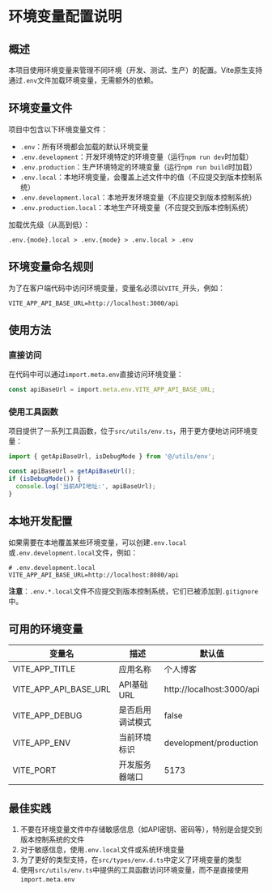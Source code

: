 # 环境变量配置说明

## 概述

本项目使用环境变量来管理不同环境（开发、测试、生产）的配置。Vite原生支持通过`.env`文件加载环境变量，无需额外的依赖。

## 环境变量文件

项目中包含以下环境变量文件：

- `.env`：所有环境都会加载的默认环境变量
- `.env.development`：开发环境特定的环境变量（运行`npm run dev`时加载）
- `.env.production`：生产环境特定的环境变量（运行`npm run build`时加载）
- `.env.local`：本地环境变量，会覆盖上述文件中的值（不应提交到版本控制系统）
- `.env.development.local`：本地开发环境变量（不应提交到版本控制系统）
- `.env.production.local`：本地生产环境变量（不应提交到版本控制系统）

加载优先级（从高到低）：

```
.env.{mode}.local > .env.{mode} > .env.local > .env
```

## 环境变量命名规则

为了在客户端代码中访问环境变量，变量名必须以`VITE_`开头，例如：

```
VITE_APP_API_BASE_URL=http://localhost:3000/api
```

## 使用方法

### 直接访问

在代码中可以通过`import.meta.env`直接访问环境变量：

```typescript
const apiBaseUrl = import.meta.env.VITE_APP_API_BASE_URL;
```

### 使用工具函数

项目提供了一系列工具函数，位于`src/utils/env.ts`，用于更方便地访问环境变量：

```typescript
import { getApiBaseUrl, isDebugMode } from '@/utils/env';

const apiBaseUrl = getApiBaseUrl();
if (isDebugMode()) {
  console.log('当前API地址:', apiBaseUrl);
}
```

## 本地开发配置

如果需要在本地覆盖某些环境变量，可以创建`.env.local`或`.env.development.local`文件，例如：

```
# .env.development.local
VITE_APP_API_BASE_URL=http://localhost:8080/api
```

**注意**：`.env.*.local`文件不应提交到版本控制系统，它们已被添加到`.gitignore`中。

## 可用的环境变量

| 变量名 | 描述 | 默认值 |
|--------|------|--------|
| VITE_APP_TITLE | 应用名称 | 个人博客 |
| VITE_APP_API_BASE_URL | API基础URL | http://localhost:3000/api |
| VITE_APP_DEBUG | 是否启用调试模式 | false |
| VITE_APP_ENV | 当前环境标识 | development/production |
| VITE_PORT | 开发服务器端口 | 5173 |

## 最佳实践

1. 不要在环境变量文件中存储敏感信息（如API密钥、密码等），特别是会提交到版本控制系统的文件
2. 对于敏感信息，使用`.env.local`文件或系统环境变量
3. 为了更好的类型支持，在`src/types/env.d.ts`中定义了环境变量的类型
4. 使用`src/utils/env.ts`中提供的工具函数访问环境变量，而不是直接使用`import.meta.env`